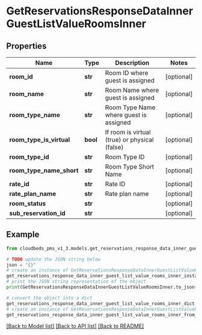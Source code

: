 # GetReservationsResponseDataInnerGuestListValueRoomsInner


## Properties

Name | Type | Description | Notes
------------ | ------------- | ------------- | -------------
**room_id** | **str** | Room ID where guest is assigned | [optional] 
**room_name** | **str** | Room Name where guest is assigned | [optional] 
**room_type_name** | **str** | Room Type Name where guest is assigned | [optional] 
**room_type_is_virtual** | **bool** | If room is virtual (true) or physical (false) | [optional] 
**room_type_id** | **str** | Room Type ID | [optional] 
**room_type_name_short** | **str** | Room Type Short Name | [optional] 
**rate_id** | **str** | Rate ID | [optional] 
**rate_plan_name** | **str** | Rate plan name | [optional] 
**room_status** | **str** |  | [optional] 
**sub_reservation_id** | **str** |  | [optional] 

## Example

```python
from cloudbeds_pms_v1_3.models.get_reservations_response_data_inner_guest_list_value_rooms_inner import GetReservationsResponseDataInnerGuestListValueRoomsInner

# TODO update the JSON string below
json = "{}"
# create an instance of GetReservationsResponseDataInnerGuestListValueRoomsInner from a JSON string
get_reservations_response_data_inner_guest_list_value_rooms_inner_instance = GetReservationsResponseDataInnerGuestListValueRoomsInner.from_json(json)
# print the JSON string representation of the object
print(GetReservationsResponseDataInnerGuestListValueRoomsInner.to_json())

# convert the object into a dict
get_reservations_response_data_inner_guest_list_value_rooms_inner_dict = get_reservations_response_data_inner_guest_list_value_rooms_inner_instance.to_dict()
# create an instance of GetReservationsResponseDataInnerGuestListValueRoomsInner from a dict
get_reservations_response_data_inner_guest_list_value_rooms_inner_from_dict = GetReservationsResponseDataInnerGuestListValueRoomsInner.from_dict(get_reservations_response_data_inner_guest_list_value_rooms_inner_dict)
```
[[Back to Model list]](../README.md#documentation-for-models) [[Back to API list]](../README.md#documentation-for-api-endpoints) [[Back to README]](../README.md)



